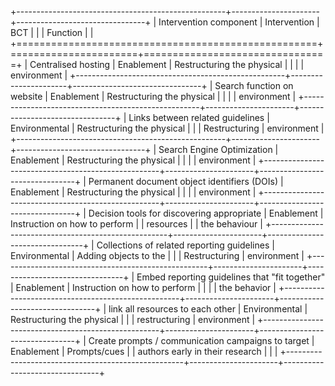 +----------------------------------------------------+----------------------+--------------------------------+
| Intervention component                             | Intervention         | BCT                            |
|                                                    | Function             |                                |
+====================================================+======================+================================+
| Centralised hosting                                | Enablement           | Restructuring the physical     |
|                                                    |                      | environment                    |
+----------------------------------------------------+----------------------+--------------------------------+
| Search function on website                         | Enablement           | Restructuring the physical     |
|                                                    |                      | environment                    |
+----------------------------------------------------+----------------------+--------------------------------+
| Links between related guidelines                   | Environmental        | Restructuring the physical     |
|                                                    | Restructuring        | environment                    |
+----------------------------------------------------+----------------------+--------------------------------+
| Search Engine Optimization                         | Enablement           | Restructuring the physical     |
|                                                    |                      | environment                    |
+----------------------------------------------------+----------------------+--------------------------------+
| Permanent document object identifiers (DOIs)       | Enablement           | Restructuring the physical     |
|                                                    |                      | environment                    |
+----------------------------------------------------+----------------------+--------------------------------+
| Decision tools for discovering appropriate         | Enablement           | Instruction on how to perform  |
| resources                                          |                      | the behaviour                  |
+----------------------------------------------------+----------------------+--------------------------------+
| Collections of related reporting guidelines        | Environmental        | Adding objects to the          |
|                                                    | Restructuring        | environment                    |
+----------------------------------------------------+----------------------+--------------------------------+
| Embed reporting guidelines that "fit together"     | Enablement           | Instruction on how to perform  |
|                                                    |                      | the behavior                   |
+----------------------------------------------------+----------------------+--------------------------------+
| link all resources to each other                   | Environmental        | Restructuring the physical     |
|                                                    | restructuring        | environment                    |
+----------------------------------------------------+----------------------+--------------------------------+
| Create prompts / communication campaigns to target | Enablement           | Prompts/cues                   |
| authors early in their research                    |                      |                                |
+----------------------------------------------------+----------------------+--------------------------------+